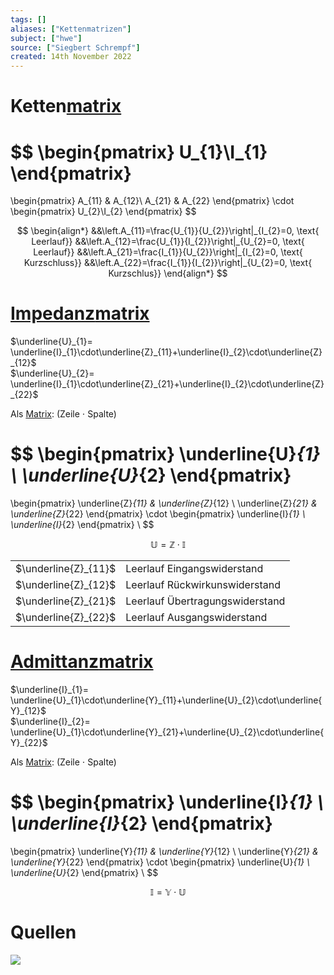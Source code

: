```yaml
---
tags: []
aliases: ["Kettenmatrizen"]
subject: ["hwe"]
source: ["Siegbert Schrempf"]
created: 14th November 2022
---
```


# Ketten[matrix](../Mathematik/mathe%20(4)/Matrix.md)

$$
\begin{pmatrix}
U_{1}\\I_{1}
\end{pmatrix}
=
\begin{pmatrix}
A_{11} & A_{12}\\
A_{21} & A_{22}
\end{pmatrix}
\cdot
\begin{pmatrix}
U_{2}\\I_{2}
\end{pmatrix}
$$

$$
\begin{align*}
&&\left.A_{11}=\frac{U_{1}}{U_{2}}\right|_{I_{2}=0, \text{ Leerlauf}}
&&\left.A_{12}=\frac{U_{1}}{I_{2}}\right|_{U_{2}=0, \text{ Leerlauf}}
&&\left.A_{21}=\frac{I_{1}}{U_{2}}\right|_{I_{2}=0, \text{ Kurzschluss}}
&&\left.A_{22}=\frac{I_{1}}{I_{2}}\right|_{U_{2}=0, \text{ Kurzschlus}}
\end{align*}
$$

# [Impedanz](../Elektrotechnik/Impedanz.md)[matrix](../Mathematik/mathe%20(4)/Matrix.md)

$\underline{U}_{1}= \underline{I}_{1}\cdot\underline{Z}_{11}+\underline{I}_{2}\cdot\underline{Z}_{12}$  
$\underline{U}_{2}= \underline{I}_{1}\cdot\underline{Z}_{21}+\underline{I}_{2}\cdot\underline{Z}_{22}$

Als [Matrix](../Mathematik/mathe%20(4)/Matrix.md): (Zeile $\cdot$ Spalte)

$$
\begin{pmatrix}
    \underline{U}_{1} \\ 
    \underline{U}_{2}
\end{pmatrix}
=
\begin{pmatrix}
    \underline{Z}_{11} & \underline{Z}_{12} \\
    \underline{Z}_{21} & \underline{Z}_{22}
\end{pmatrix}
\cdot
\begin{pmatrix}
    \underline{I}_{1} \\ 
    \underline{I}_{2}
\end{pmatrix}
\\
$$

$$
\mathbb{U} = \mathbb{Z} \cdot \mathbb{I}
$$

|                      |                                 |
| -------------------- | ------------------------------- |
| $\underline{Z}_{11}$ | Leerlauf Eingangswiderstand     |
| $\underline{Z}_{12}$ | Leerlauf Rückwirkunswiderstand  |
| $\underline{Z}_{21}$ | Leerlauf Übertragungswiderstand |
| $\underline{Z}_{22}$ | Leerlauf Ausgangswiderstand     | 

# [Admittanz](../Elektrotechnik/Impedanz.md)[matrix](../Mathematik/mathe%20(4)/Matrix.md)

$\underline{I}_{1}= \underline{U}_{1}\cdot\underline{Y}_{11}+\underline{U}_{2}\cdot\underline{Y}_{12}$  
$\underline{I}_{2}= \underline{U}_{1}\cdot\underline{Y}_{21}+\underline{U}_{2}\cdot\underline{Y}_{22}$

Als [Matrix](../Mathematik/mathe%20(4)/Matrix.md): (Zeile $\cdot$ Spalte)

$$
\begin{pmatrix}
    \underline{I}_{1} \\ 
    \underline{I}_{2}
\end{pmatrix}
=
\begin{pmatrix}
    \underline{Y}_{11} & \underline{Y}_{12} \\
    \underline{Y}_{21} & \underline{Y}_{22}
\end{pmatrix}
\cdot
\begin{pmatrix}
    \underline{U}_{1} \\ 
    \underline{U}_{2}
\end{pmatrix}
\\
$$

$$
\mathbb{I} = \mathbb{Y} \cdot \mathbb{U}
$$

# Quellen

![](https://www.youtube.com/watch?v=myrRbPjirLk)